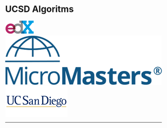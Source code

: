 # UCSD Algoritms
![](art/edX_logo.png?raw=true)
![](art/ucsd-mm-logo-blue.png?raw=true)
![](art/ucsdx-logo12012015-200x101.png?raw=true)

----
